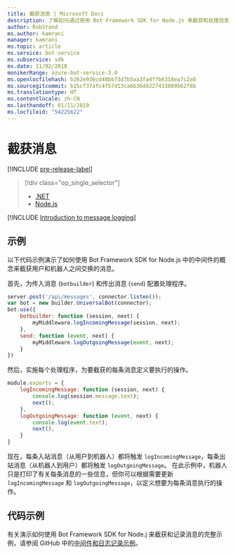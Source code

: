 ```yaml
---
title: 截获消息 | Microsoft Docs
description: 了解如何通过使用 Bot Framework SDK for Node.js 来截获和处理信息交换，以创建日志或其他记录。
author: RobStand
ms.author: kamrani
manager: kamrani
ms.topic: article
ms.service: bot-service
ms.subservice: sdk
ms.date: 11/02/2018
monikerRange: azure-bot-service-3.0
ms.openlocfilehash: b262e936cd48bb73d7b5aa3fa4f7b6318ea7c2a0
ms.sourcegitcommit: b15cf37afc4f57d13ca6636d4227433809562f8b
ms.translationtype: HT
ms.contentlocale: zh-CN
ms.lasthandoff: 01/11/2019
ms.locfileid: "54225622"
---
```

# <a name="intercept-messages"></a>截获消息

[!INCLUDE [pre-release-label](../includes/pre-release-label-v3.md)]

> [!div class="op_single_selector"]
> - [.NET](../dotnet/bot-builder-dotnet-middleware.md)
> - [Node.js](../nodejs/bot-builder-nodejs-intercept-messages.md)

[!INCLUDE [Introduction to message logging](../includes/snippet-message-logging-intro.md)]

## <a name="example"></a>示例

以下代码示例演示了如何使用 Bot Framework SDK for Node.js 中的中间件的概念来截获用户和机器人之间交换的消息。 

首先，为传入消息 (`botbuilder`) 和传出消息 (`send`) 配置处理程序。

```javascript
server.post('/api/messages', connector.listen());
var bot = new builder.UniversalBot(connector);
bot.use({
    botbuilder: function (session, next) {
        myMiddleware.logIncomingMessage(session, next);
    },
    send: function (event, next) {
        myMiddleware.logOutgoingMessage(event, next);
    }
})
```

然后，实施每个处理程序，为要截获的每条消息定义要执行的操作。

```javascript
module.exports = {
    logIncomingMessage: function (session, next) {
        console.log(session.message.text);
        next();
    },
    logOutgoingMessage: function (event, next) {
        console.log(event.text);
        next();
    }
}
```

现在，每条入站消息（从用户到机器人）都将触发 `logIncomingMessage`，每条出站消息（从机器人到用户）都将触发 `logOutgoingMessage`。
在此示例中，机器人只是打印了有关每条消息的一些信息，但你可以根据需要更新 `logIncomingMessage` 和 `logOutgoingMessage`，以定义想要为每条消息执行的操作。 

## <a name="sample-code"></a>代码示例

有关演示如何使用 Bot Framework SDK for Node.j 来截获和记录消息的完整示例，请参阅 GitHub 中的<a href="https://aka.ms/v3-js-capability-middlewareLogging" target="_blank">中间件和日志记录示例</a>。
